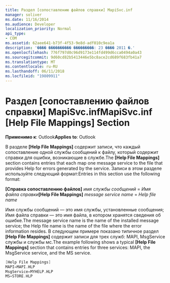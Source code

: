 ```yaml
---
title: Раздел [сопоставлению файлов справки] MapiSvc.inf
manager: soliver
ms.date: 11/16/2014
ms.audience: Developer
localization_priority: Normal
api_type:
- COM
ms.assetid: 62aee641-b73f-4f53-9e8d-adf010c9ea1a
description: '���� ���������� ���������: 23 ���� 2011 �.'
ms.openlocfilehash: 776f797d0c96d9173e114fd499d6cca0494a0a43
ms.sourcegitcommit: 9d60cd82b5413446e5bc8ace2cd689f683fb41a7
ms.translationtype: MT
ms.contentlocale: ru-RU
ms.lasthandoff: 06/11/2018
ms.locfileid: "19809911"
---
```

# <a name="mapisvcinf-help-file-mappings-section"></a><span data-ttu-id="df77a-103">Раздел [сопоставлению файлов справки] MapiSvc.inf</span><span class="sxs-lookup"><span data-stu-id="df77a-103">MapiSvc.inf [Help File Mappings] Section</span></span>

  
  
<span data-ttu-id="df77a-104">**Применимо к**: Outlook</span><span class="sxs-lookup"><span data-stu-id="df77a-104">**Applies to**: Outlook</span></span> 
  
<span data-ttu-id="df77a-105">В разделе **[Help File Mappings]** содержит записи, что каждый сопоставление одной службы сообщений к файлу, который содержит справки для ошибки, возникающие в службе.</span><span class="sxs-lookup"><span data-stu-id="df77a-105">The **[Help File Mappings]** section contains entries that each map one message service to the file that provides Help for errors generated by the service.</span></span> <span data-ttu-id="df77a-106">Записи в этом разделе используйте следующий формат:</span><span class="sxs-lookup"><span data-stu-id="df77a-106">Entries in this section use the following format:</span></span> 
  
 <span data-ttu-id="df77a-107">**[Справка сопоставлению файлов]** _имя службы сообщений_  =   _Имя файла справки_</span><span class="sxs-lookup"><span data-stu-id="df77a-107">**[Help File Mappings]** _message service name_ =  _Help file name_</span></span>
  
<span data-ttu-id="df77a-108">Имя службы сообщений — это имя службы, установленные сообщения; Имя файла справки — это имя файла, в котором хранятся сведения об ошибке.</span><span class="sxs-lookup"><span data-stu-id="df77a-108">The message service name is the name of the installed message service; the Help file name is the name of the file where the error information resides.</span></span> <span data-ttu-id="df77a-109">В следующем примере показано типичное раздел **[Help File Mappings]** содержит записи для трех служб: MAPI, MsgService службы и службы мс.</span><span class="sxs-lookup"><span data-stu-id="df77a-109">The example following shows a typical **[Help File Mappings]** section that contains entries for three services: MAPI, the MsgService service, and the MS service.</span></span> 
  
```cpp
[Help File Mappings]
MAPI=MAPI.HLP
MsgService=MYHELP.HLP
MS=STORE.HLP

```


